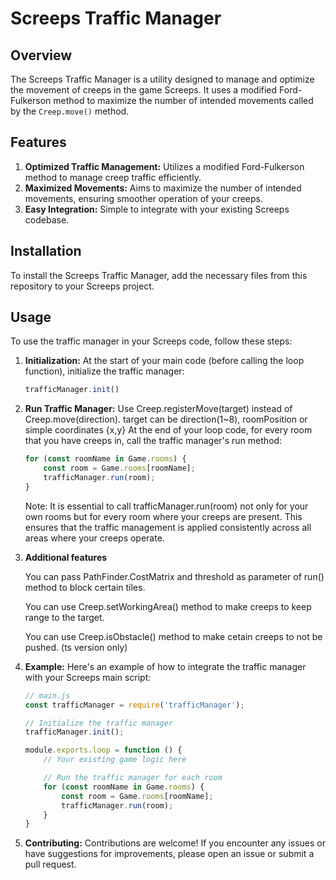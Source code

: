 # Screeps Traffic Manager

## Overview
The Screeps Traffic Manager is a utility designed to manage and optimize the movement of creeps in the game Screeps. It uses a modified Ford-Fulkerson method to maximize the number of intended movements called by the `Creep.move()` method.

## Features
1. **Optimized Traffic Management:** Utilizes a modified Ford-Fulkerson method to manage creep traffic efficiently.
2. **Maximized Movements:** Aims to maximize the number of intended movements, ensuring smoother operation of your creeps.
3. **Easy Integration:** Simple to integrate with your existing Screeps codebase.

## Installation
To install the Screeps Traffic Manager, add the necessary files from this repository to your Screeps project.

## Usage
To use the traffic manager in your Screeps code, follow these steps:

1. **Initialization:**
   At the start of your main code (before calling the loop function), initialize the traffic manager:
   ```javascript
   trafficManager.init()
   ```
   
2. **Run Traffic Manager:**
   Use Creep.registerMove(target) instead of Creep.move(direction). target can be direction(1~8), roomPosition or simple coordinates {x,y}
   At the end of your loop code, for every room that you have creeps in, call the traffic manager's run method:
   ```javascript
   for (const roomName in Game.rooms) {
       const room = Game.rooms[roomName];
       trafficManager.run(room);
   }
   ```
   Note: It is essential to call trafficManager.run(room) not only for your own rooms but for every room where your creeps are present. This ensures that the traffic management is applied consistently across all areas where your creeps operate.

3. **Additional features**

   You can pass PathFinder.CostMatrix and threshold as parameter of run() method to block certain tiles.

   You can use Creep.setWorkingArea() method to make creeps to keep range to the target.

   You can use Creep.isObstacle() method to make cetain creeps to not be pushed. (ts version only)

5. **Example:**
   Here's an example of how to integrate the traffic manager with your Screeps main script:
   ```javascript
   // main.js
   const trafficManager = require('trafficManager');
   
   // Initialize the traffic manager
   trafficManager.init();
   
   module.exports.loop = function () {
       // Your existing game logic here
   
       // Run the traffic manager for each room
       for (const roomName in Game.rooms) {
           const room = Game.rooms[roomName];
           trafficManager.run(room);
       }
   }
   ```
   
6. **Contributing:**
   Contributions are welcome! If you encounter any issues or have suggestions for improvements, please open an issue or submit a pull request.
